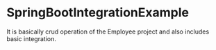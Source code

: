 # SpringBootIntegrationExample

It is basically crud operation of the Employee project and also includes basic integration.
